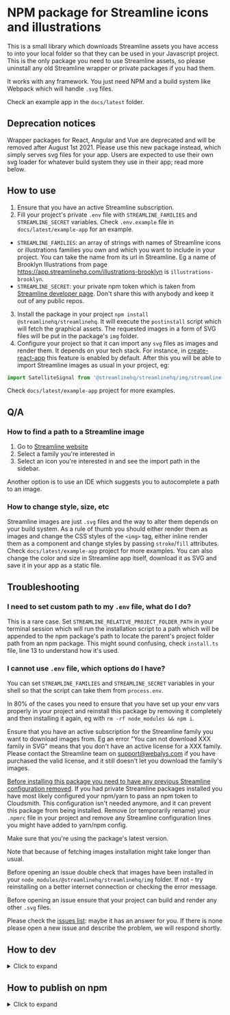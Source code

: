 # NPM package for Streamline icons and illustrations
This is a small library which downloads Streamline assets you have access to into your local folder so that they can be used in your Javascript project.
This is the only package you need to use Streamline assets, so please uninstall any old Streamline wrapper or private packages if you had them.

It works with any framework. You just need NPM and a build system like Webpack which will handle `.svg` files.

Check an example app in the `docs/latest` folder.

## Deprecation notices
Wrapper packages for React, Angular and Vue are deprecated and will be removed after August 1st 2021. Please use this new package instead, which simply serves svg files for your app. Users are expected to use their own svg loader for whatever build system they use in their app; read more below.

## How to use
1. Ensure that you have an active Streamline subscription.
2. Fill your project's private `.env` file with `STREAMLINE_FAMILIES` and `STREAMLINE_SECRET` variables. Check `.env.example` file in `docs/latest/example-app` for an example.
  - `STREAMLINE_FAMILIES`: an array of strings with names of Streamline icons or illustrations families you own and which you want to include in your project. You can take the name from its url in Streamline. Eg a name of Brooklyn Illustrations from page https://app.streamlinehq.com/illustrations-brooklyn is `illustrations-brooklyn`.
  - `STREAMLINE_SECRET`: your private npm token which is taken from [Streamline developer page](https://app.streamlinehq.com/profile/developer). Don't share this with anybody and keep it out of any public repos.
3. Install the package in your project `npm install @streamlinehq/streamlinehq`. It will execute the `postinstall` script which will fetch the graphical assets. The requested images in a form of SVG files will be put in the package's `img` folder. 
4. Configure your project so that it can import any `svg` files as images and render them. It depends on your tech stack. For instance, in [create-react-app](https://create-react-app.dev/docs/adding-images-fonts-and-files/#adding-svgs) this feature is enabled by default.
After this you will be able to import Streamline images as usual in your project, eg:
```jsx
import SatelliteSignal from '@streamlinehq/streamlinehq/img/streamline-regular/interface-essential/share/satellite-signal.svg'
```
Check `docs/latest/example-app` project for more examples.

## Q/A
### How to find a path to a Streamline image
1. Go to [Streamline website](https://app.streamlinehq.com)
2. Select a family you're interested in
3. Select an icon you're interested in and see the import path in the sidebar.

Another option is to use an IDE which suggests you to autocomplete a path to an image.

### How to change style, size, etc
Streamline images are just `.svg` files and the way to alter them depends on your build system. As a rule of thumb you should either render them as images and change the CSS styles of the `<img>` tag, either inline render them as a component and change styles by passing `stroke`/`fill` attributes. Check `docs/latest/example-app` project for more examples.
You can also change the color and size in Streamline app itself, download it as SVG and save it in your app as a static file.

## Troubleshooting
### I need to set custom path to my `.env` file, what do I do?
This is a rare case. Set `STREAMLINE_RELATIVE_PROJECT_FOLDER_PATH` in your terminal session which will run the installation script to a path which will be appended to the npm package's path to locate the parent's project folder path from an npm package. This might sound confusing, check `install.ts` file, line 13 to understand how it's used.

### I cannot use `.env` file, which options do I have?
You can set `STREAMLINE_FAMILIES` and `STREAMLINE_SECRET` variables in your shell so that the script can take them from `process.env`.

In 80% of the cases you need to ensure that you have set up your env vars properly in your project and reinstall this package by removing it completely and then installing it again, eg with `rm -rf node_modules && npm i`.

Ensure that you have an active subscription for the Streamline family you want to download images from. Eg an error "You can not download XXX family in SVG" means that you don't have an active license for a XXX family. Please contact the Streamline team on support@webalys.com if you have purchased the valid license, and it still doesn't let you download the family's images.

[Before installing this package you need to have any previous Streamline configuration removed](https://github.com/webalys-hq/streamlinehq-npm/issues/5). If you had private Streamline packages installed you have most likely configured your npm/yarn to pass an npm token to Cloudsmith. This configuration isn't needed anymore, and it can prevent this package from being installed. Remove (or temporarily rename) your `.npmrc` file in your project and remove any Streamline configuration lines you might have added to yarn/npm config.

Make sure that you're using the package's latest version.

Note that because of fetching images installation might take longer than usual.

Before opening an issue double check that images have been installed in your `node_modules/@streamlinehq/streamlinehq/img` folder. If not - try reinstalling on a better internet connection or checking the error message.

Before opening an issue ensure that your project can build and render any other `.svg` files.

Please check the [issues list](https://github.com/webalys-hq/streamlinehq-npm/issues): maybe it has an answer for you. If there is none please open a new issue and describe the problem, we will respond shortly.

## How to dev
<details>
<summary>Click to expand</summary>

Pull requests and any suggestions are welcome!

1. Fork a project, clone it (as of now it will not fetch the images as there is no `.env` file in the parent folder, feel free to ignore the error). Work on new features or fixes in a separate branch.
2. Run `npm run dev` to compile a project on any code change.
3. Use an example app in `docs/latest/example-app` folder to experiment with this package. Alter it, so it uses a local version of the `@stremlinehq/streamlinehq` package. Read its README for more instructions.
4. Once done, open a pull request against `master` and wait for a review.
</details>

## How to publish on npm
<details>
<summary>Click to expand</summary>

Once you have made the changes, do the following:
1. Increment a version in `package.json`
2. Run `npm run build` to create a new build
3. Run `npm publish --access public`
4. Change the example app code in the next pull request to use the latest version of this package. Increment its version too.
</details>
